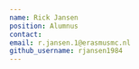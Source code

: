 ```yaml
---
name: Rick Jansen
position: Alumnus
contact:
email: r.jansen.1@erasmusmc.nl
github_username: rjansen1984
---
```

